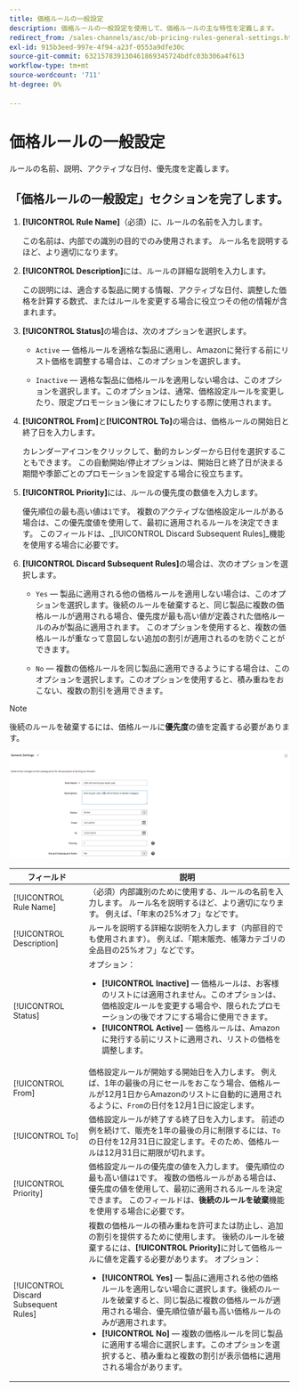 ```yaml
---
title: 価格ルールの一般設定
description: 価格ルールの一般設定を使用して、価格ルールの主な特性を定義します。
redirect_from: /sales-channels/asc/ob-pricing-rules-general-settings.html
exl-id: 915b3eed-997e-4f94-a23f-0553a9dfe30c
source-git-commit: 632157839130461869345724bdfc03b306a4f613
workflow-type: tm+mt
source-wordcount: '711'
ht-degree: 0%

---
```


# 価格ルールの一般設定

ルールの名前、説明、アクティブな日付、優先度を定義します。

## 「価格ルールの一般設定」セクションを完了します。

1. **[!UICONTROL Rule Name]**（必須）に、ルールの名前を入力します。

   この名前は、内部での識別の目的でのみ使用されます。 ルール名を説明するほど、より適切になります。

1. **[!UICONTROL Description]**&#x200B;には、ルールの詳細な説明を入力します。

   この説明には、適合する製品に関する情報、アクティブな日付、調整した価格を計算する数式、またはルールを変更する場合に役立つその他の情報が含まれます。

1. **[!UICONTROL Status]**&#x200B;の場合は、次のオプションを選択します。

   - `Active`  — 価格ルールを適格な製品に適用し、Amazonに発行する前にリスト価格を調整する場合は、このオプションを選択します。

   - `Inactive`  — 適格な製品に価格ルールを適用しない場合は、このオプションを選択します。このオプションは、通常、価格設定ルールを変更したり、限定プロモーション後にオフにしたりする際に使用されます。

1. **[!UICONTROL From]**&#x200B;と&#x200B;**[!UICONTROL To]**&#x200B;の場合は、価格ルールの開始日と終了日を入力します。

   カレンダーアイコンをクリックして、動的カレンダーから日付を選択することもできます。 この自動開始/停止オプションは、開始日と終了日が決まる期間や季節ごとのプロモーションを設定する場合に役立ちます。

1. **[!UICONTROL Priority]**&#x200B;には、ルールの優先度の数値を入力します。

   優先順位の最も高い値は`1`です。 複数のアクティブな価格設定ルールがある場合は、この優先度値を使用して、最初に適用されるルールを決定できます。 このフィールドは、_[!UICONTROL Discard Subsequent Rules]_機能を使用する場合に必要です。

1. **[!UICONTROL Discard Subsequent Rules]**&#x200B;の場合は、次のオプションを選択します。

   - `Yes`  — 製品に適用される他の価格ルールを適用しない場合は、このオプションを選択します。後続のルールを破棄すると、同じ製品に複数の価格ルールが適用される場合、優先度が最も高い値が定義された価格ルールのみが製品に適用されます。 このオプションを使用すると、複数の価格ルールが重なって意図しない追加の割引が適用されるのを防ぐことができます。

   - `No`  — 複数の価格ルールを同じ製品に適用できるようにする場合は、このオプションを選択します。このオプションを使用すると、積み重ねをおこない、複数の割引を適用できます。

>[!NOTE]
>
>後続のルールを破棄するには、価格ルールに&#x200B;**優先度**&#x200B;の値を定義する必要があります。

![価格ルールの一般設定](assets/amazon-pricing-rule-general.png)

| フィールド | 説明 |
|---|---|
| [!UICONTROL Rule Name] | （必須）内部識別のために使用する、ルールの名前を入力します。 ルール名を説明するほど、より適切になります。 例えば、「年末の25%オフ」などです。 |
| [!UICONTROL Description] | ルールを説明する詳細な説明を入力します（内部目的でも使用されます）。 例えば、「期末販売、帳簿カテゴリの全品目の25%オフ」などです。 |
| [!UICONTROL Status] | オプション：<ul><li>**[!UICONTROL Inactive]**  — 価格ルールは、お客様のリストには適用されません。このオプションは、価格設定ルールを変更する場合や、限られたプロモーションの後でオフにする場合に使用できます。</li><li>**[!UICONTROL Active]**  — 価格ルールは、Amazonに発行する前にリストに適用され、リストの価格を調整します。</li></ul> |
| [!UICONTROL From] | 価格設定ルールが開始する開始日を入力します。 例えば、1年の最後の月にセールをおこなう場合、価格ルールが12月1日からAmazonのリストに自動的に適用されるように、`From`の日付を12月1日に設定します。 |
| [!UICONTROL To] | 価格設定ルールが終了する終了日を入力します。 前述の例を続けて、販売を1年の最後の月に制限するには、`To`の日付を12月31日に設定します。そのため、価格ルールは12月31日に期限が切れます。 |
| [!UICONTROL Priority] | 価格設定ルールの優先度の値を入力します。 優先順位の最も高い値は`1`です。 複数の価格ルールがある場合は、優先度の値を使用して、最初に適用されるルールを決定できます。 このフィールドは、**後続のルールを破棄**&#x200B;機能を使用する場合に必要です。 |
| [!UICONTROL Discard Subsequent Rules] | 複数の価格ルールの積み重ねを許可または防止し、追加の割引を提供するために使用します。 後続のルールを破棄するには、**[!UICONTROL Priority]**&#x200B;に対して価格ルールに値を定義する必要があります。 オプション：<ul><li>**[!UICONTROL Yes]**  — 製品に適用される他の価格ルールを適用しない場合に選択します。後続のルールを破棄すると、同じ製品に複数の価格ルールが適用される場合、優先順位値が最も高い価格ルールのみが適用されます。</li><li>**[!UICONTROL No]**  — 複数の価格ルールを同じ製品に適用する場合に選択します。このオプションを選択すると、積み重ねと複数の割引が表示価格に適用される場合があります。</li></ul> |
